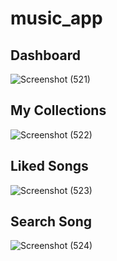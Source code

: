 # music_app

## Dashboard
![Screenshot (521)](https://user-images.githubusercontent.com/54595695/227793072-9695863c-9506-49e0-bef7-184a03d0389e.png)


## My Collections
![Screenshot (522)](https://user-images.githubusercontent.com/54595695/227793161-2a8b8f13-d6b6-438c-95be-f0272dc17e44.png)

## Liked Songs
![Screenshot (523)](https://user-images.githubusercontent.com/54595695/227793300-57346b3c-9408-4439-81bf-8fbb279b2d6c.png)

## Search Song
![Screenshot (524)](https://user-images.githubusercontent.com/54595695/227793332-d7355133-1ece-4ed2-b0c5-aac4773e46dd.png)
